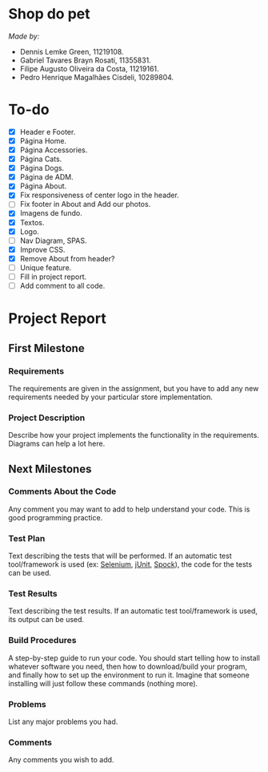 # Shop do pet
*Made by:*
- Dennis Lemke Green, 11219108.
- Gabriel Tavares Brayn Rosati, 11355831.
- Filipe Augusto Oliveira da Costa, 11219161.
- Pedro Henrique Magalhães Cisdeli, 10289804.
# To-do
- [x] Header e Footer.
- [x] Página Home.
- [x] Página Accessories.
- [x] Página Cats.
- [x] Página Dogs.
- [x] Página de ADM.
- [x] Página About.
- [x] Fix responsiveness of center logo in the header.
- [ ] Fix footer in About and Add our photos.
- [x] Imagens de fundo.
- [x] Textos.
- [x] Logo.
- [ ] Nav Diagram, SPAS.
- [x] Improve CSS.
- [x] Remove About from header?
- [ ] Unique feature.
- [ ] Fill in project report.
- [ ] Add comment to all code.
# Project Report
## First Milestone
### Requirements
The requirements are given in the assignment, but you have to add any new requirements needed by your particular store implementation.
### Project Description
Describe how your project implements the functionality in the requirements. Diagrams can help a lot here.
## Next Milestones
### Comments About the Code
Any comment you may want to add to help understand your code. This is good programming practice.
### Test Plan
Text describing the tests that will be performed.
If an automatic test tool/framework is used (ex: [Selenium](https://www.selenium.dev/), [jUnit](https://junit.org/junit5/), [Spock](https://spockframework.org/)), the code for the tests can be used.
### Test Results
Text describing the test results. If an automatic test tool/framework is used, its output can be used.
### Build Procedures
A step-by-step guide to run your code.
You should start telling how to install whatever software you need, then how to download/build your program, and finally how to set up the environment to run it. Imagine that someone installing will just follow these commands (nothing more).
### Problems
List any major problems you had.
### Comments
Any comments you wish to add.
